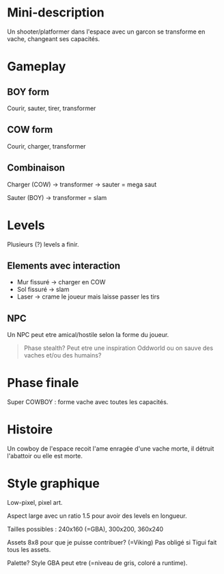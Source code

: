 # Mini-description

Un shooter/platformer dans l'espace avec un garcon se transforme en vache, changeant ses capacités.

# Gameplay

## BOY form

Courir, sauter, tirer, transformer

## COW form

Courir, charger, transformer

## Combinaison

Charger (COW) -> transformer -> sauter = mega saut

Sauter (BOY) -> transformer = slam

# Levels

Plusieurs (?) levels a finir.

## Elements avec interaction

* Mur fissuré -> charger en COW
* Sol fissuré -> slam
* Laser -> crame le joueur mais laisse passer les tirs

## NPC

Un NPC peut etre amical/hostile selon la forme du joueur.

> Phase stealth? Peut etre une inspiration Oddworld ou on sauve des vaches et/ou des humains?

# Phase finale

Super COWBOY : forme vache avec toutes les capacités.

# Histoire

Un cowboy de l'espace recoit l'ame enragée d'une vache morte, il détruit l'abattoir ou elle est morte.

# Style graphique

Low-pixel, pixel art.

Aspect large avec un ratio 1.5 pour avoir des levels en longueur.

Tailles possibles : 240x160 (=GBA), 300x200, 360x240

Assets 8x8 pour que je puisse contribuer? (=Viking) Pas obligé si Tigui fait tous les assets.

Palette? Style GBA peut etre (=niveau de gris, coloré a runtime).